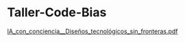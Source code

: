 # Taller-Code-Bias
[IA_con_conciencia__Diseños_tecnológicos_sin_fronteras.pdf](https://github.com/Nata0524/Taller-Code-Bias/files/15448122/IA_con_conciencia__Disenos_tecnologicos_sin_fronteras.pdf)
